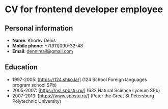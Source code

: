 # CV for frontend developer employee
## Personal information
+ **Name**: Khorev Denis
+ **Mobile phone**: +7(911)090-32-48
+ **Email**: dennimail@gmail.com
## Education
+ 1997-2005: [https://124.shko.la/] (124 School Foreign languages program school SPb)
+ 2005-2007: [https://nsl.spbstu.ru/] (632 Natural Science Lyceum SPb) 
+ 2007-2013: [https://www.spbstu.ru/] (Peter the Great St.Petersburg Polytechnic University)

